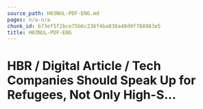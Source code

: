 ```yaml
---
source_path: H03NUL-PDF-ENG.md
pages: n/a-n/a
chunk_id: b73ef5f2bce75b6c236f4ba830a40d9f788983e5
title: H03NUL-PDF-ENG
---
```

# HBR / Digital Article / Tech Companies Should Speak Up for Refugees, Not Only High-S…

